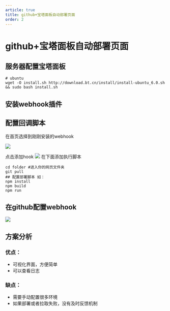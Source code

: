 ```yaml
---
article: true
title: github+宝塔面板自动部署页面
order: 2
---
```


# github+宝塔面板自动部署页面

## 服务器配置宝塔面板

```shell
# ubuntu
wget -O install.sh http://download.bt.cn/install/install-ubuntu_6.0.sh && sudo bash install.sh
```

## 安装webhook插件

## 配置回调脚本
在首页选择到刚刚安装的webhook

![](https://golearning.oss-cn-shanghai.aliyuncs.com/obsidian20220828104943.png)

点击添加hook
![](https://golearning.oss-cn-shanghai.aliyuncs.com/obsidian20220828105058.png)
在下面添加执行脚本

```shell
cd folder #进入你的网页文件夹
git pull
## 配置部署脚本 如：
npm install
npm build
npm run
```

## 在github配置webhook
![](https://golearning.oss-cn-shanghai.aliyuncs.com/obsidian20220828101240.png)

## 方案分析
### 优点：
- 可视化界面，方便简单
- 可以查看日志
### 缺点：
- 需要手动配置很多环境
- 如果部署或者拉取失败，没有及时反馈机制